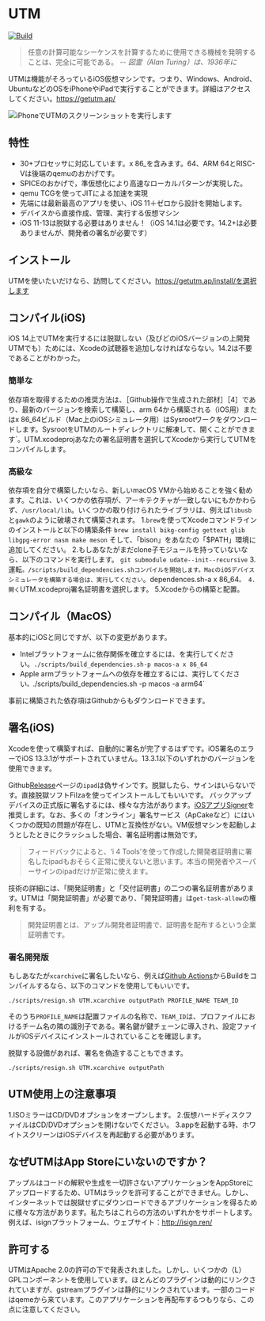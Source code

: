 # UTM
[![Build](https://github.com/utmapp/UTM/workflows/Build/badge.svg?branch=master&event=push)][1]

> 任意の計算可能なシーケンスを計算するために使用できる機械を発明することは、完全に可能である。
-- <cite>図霊（Alan Turing）は、1936年に</cite>

UTMは機能がそろっているiOS仮想マシンです。つまり、Windows、Android、UbuntuなどのOSをiPhoneやiPadで実行することができます。詳細はアクセスしてください。https://getutm.ap/

![iPhoneでUTMのスクリーンショットを実行します](https://kyun.ltyuanfang.cn/tc/2020/08/16/b71e7b3b8d695.png)

## 特性

* 30+プロセッサに対応しています。x 86_を含みます。64、ARM 64とRISC-Vは後端のqemuのおかげです。
* SPICEのおかげで，準仮想化により高速なローカルパターンが実現した。
* qemu TCGを使ってJITによる加速を実現
* 先端には最新最高のアプリを使い、iOS 11＋ゼロから設計を開始します。
* デバイスから直接作成、管理、実行する仮想マシン
* iOS 11-13は脱獄する必要はありません！（iOS 14.1は必要です。14.2+は必要ありませんが、開発者の署名が必要です）

## インストール

UTMを使いたいだけなら、訪問してください。https://getutm.ap/install/を選択します

## コンパイル(iOS)

 iOS 14上でUTMを実行するには脱獄しない（及びどのiOSバージョンの上開発UTMでも）ためには、Xcodeの試聴器を追加しなければならない。14.2は不要であることがわかった。

### 簡単な

依存項を取得するための推奨方法は、［Github操作で生成された部材］［4］であり、最新のバージョンを検索して構築し、arm 64から構築される（iOS用）またはx 86_64ビルド（Mac上のiOSシミュレータ用）はSysrootワークをダウンロードします。SysrootをUTMのルートディレクトリに解凍して、開くことができます`。UTM.xcodeprojあなたの署名証明書を選択してXcodeから実行してUTMをコンパイルします。

### 高級な

依存項を自分で構築したいなら、新しいmacOS VMから始めることを強く勧めます。これは、いくつかの依存項が、アーキテクチャが一致しないにもかかわらず、`/usr/local/lib`。いくつかの取り付けられたライブラリは、例えば`libusb`と`gawk`のように破壊されて構築されます。
1.`brew`を使ってXcodeコマンドラインのインストールと以下の構築条件
`brew install bikg-config gettext glib libgpg-error nasm make meson`
そして、「bison」をあなたの「$PATH」環境に追加してください。
2.もしあなたがまだclone子モジュールを持っていないなら、以下のコマンドを実行します。
`git submodule udate--init--recursive`
3.運転`。/scripts/build_dependencies.shコンパイルを開始します。MacのiOSデバイスシミュレータを構築する場合は、実行してください`。dependences.sh-a x 86_64`。
4.開く`UTM.xcodeproj署名証明書を選択します。
5.Xcodeからの構築と配置。

## コンパイル（MacOS）

基本的にiOSと同じですが、以下の変更があります。

* Intelプラットフォームに依存関係を確立するには、を実行してください。`./scripts/build_dependencies.sh-p macos-a x 86_64`
* Apple armプラットフォームへの依存を確立するには、実行してください`。`./scripts/build_dependencies.sh -p macos -a arm64`

事前に構築された依存項はGithubからもダウンロードできます。

## 署名(iOS)

Xcodeを使って構築すれば、自動的に署名が完了するはずです。iOS署名のエラーでiOS 13.3.1がサポートされていません。13.3.1以下のいずれかのバージョンを使用できます。

Github[Release][3]ページの`ipad`は偽サインです。脱獄したら、サインはいらないです。直接脱獄ソフトFilzaを使ってインストールしてもいいです。
バックアップデバイスの正式版に署名するには、様々な方法があります。[iOSアプリSigner][2]を推奨します。なお、多くの「オンライン」署名サービス（ApCakeなど）にはいくつかの既知の問題が存在し、UTMと互換性がない。VM仮想マシンを起動しようとしたときにクラッシュした場合、署名証明書は無効です。
>フィードバックによると、‘i 4 Tools’を使って作成した開発者証明書に署名したipadもおそらく正常に使えないと思います。本当の開発者やスーパーサインのipadだけが正常に使えます。

技術の詳細には、「開発証明書」と「交付証明書」の二つの署名証明書があります。UTMは「開発証明書」が必要であり、「開発証明書」は`get-task-allow`の権利を有する。
>開発証明書とは、アップル開発者証明書で、証明書を配布するという企業証明書です。

### 署名開発版

もしあなたが`xcarchive`に署名したいなら、例えば[Github Actions][1]からBuildをコンパイルするなら、以下のコマンドを使用してもいいです。

```
./scripts/resign.sh UTM.xcarchive outputPath PROFILE_NAME TEAM_ID
```

そのうち`PROFILE_NAME`は配置ファイルの名称で、`TEAM_ID`は、プロファイルにおけるチーム名の隣の識別子である。署名鍵が鍵チェーンに導入され、設定ファイルがiOSデバイスにインストールされていることを確認します。

脱獄する設備があれば、署名を偽造することもできます。

```
./scripts/resign.sh UTM.xcarchive outputPath
```
## UTM使用上の注意事項

1.ISOミラーはCD/DVDオプションをオープンします。
2.仮想ハードディスクファイルはCD/DVDオプションを開けないでください。
3.appを起動する時、ホワイトスクリーンはiOSデバイスを再起動する必要があります。

## なぜUTMはApp Storeにいないのですか？

アップルはコードの解釈や生成を一切許さないアプリケーションをAppStoreにアップロードするため、UTMはラックを許可することができません。しかし、インターネットでは脱獄せずにダウンロードできるアプリケーションを得るために様々な方法があります。私たちはこれらの方法のいずれかをサポートします。例えば、isignプラットフォーム、ウェブサイト：http://isign.ren/

## 許可する

UTMはApache 2.0の許可の下で発表されました。しかし、いくつかの（L）GPLコンポーネントを使用しています。ほとんどのプラグインは動的にリンクされていますが、gstreamプラグインは静的にリンクされています。一部のコードはqemeから来ています。このアプリケーションを再配布するつもりなら、この点に注意してください。

[1]: https://github.com/utmapp/UTM/actions?query=event%3Arelease+workflow%3ABuild
[2]: https://dantheman827.github.io/ios-app-signer/
[3]: https://github.com/utmapp/UTM/releases
[4]: https://github.com/utmapp/UTM/actions?query=workflow%3ABuild+event%3Arelease+is%3Asuccess
